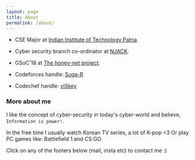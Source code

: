 ```yaml
---
layout: page
title: About
permalink: /about/
---
```


- CSE Major at [Indian Institute of Technology Patna](https://www.iitp.ac.in/).

- Cyber security branch co-ordinator at [NJACK](https://github.com/Njack-IITP).

- GSoC'18 at [The honey-net project](https://honeynet.org/).

- Codeforces handle: [Suga-R](http://codeforces.com/profile/Suga-R)

- Codechef handle: [viSkey](https://www.codechef.com/users/viskey)

### More about me 
I like the concept of cyber-security in today's cyber-world
and believe, `Information is power!`.

In the free time I usually watch Korean TV series, a lot of K-pop <3
Or play PC games like: Battlefield 1 and CS:GO

Click on any of the footers below (mail, insta etc) to contact me :)
